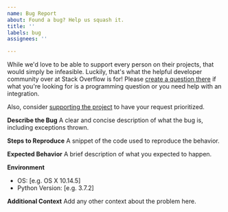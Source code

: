 ```yaml
---
name: Bug Report
about: Found a bug? Help us squash it.
title: ''
labels: bug
assignees: ''

---
```


While we'd love to be able to support every person on their projects, that would simply be infeasible. Luckily, that's what the helpful developer community over at Stack Overflow is for! Please [create a question there](https://stackoverflow.com/questions/ask?tags=python) if what you're looking for is a programming question or you need help with an integration.

Also, consider [supporting the project](https://github.com/sponsors/alexdlaird) to have your request prioritized.

**Describe the Bug**
A clear and concise description of what the bug is, including exceptions thrown.

**Steps to Reproduce**
A snippet of the code used to reproduce the behavior.

**Expected Behavior**
A brief description of what you expected to happen.

**Environment**
- OS: [e.g. OS X 10.14.5]
- Python Version: [e.g. 3.7.2]

**Additional Context**
Add any other context about the problem here.
